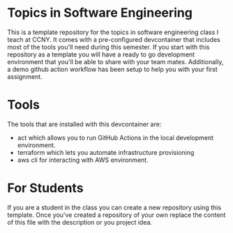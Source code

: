 # Topics in Software Engineering

This is a template repository for the topics in software engineering class I teach at CCNY.
It comes with a pre-configured devcontainer that includes most of the tools you'll need during this semester. 
If you start with this repository as a template you will have a ready to go development environment that you'll be able to 
share with your team mates. Additionally, a demo github action workflow has been setup to help you with your first assignment.

# Tools
The tools that are installed with this devcontainer are:

* act which allows you to run GitHub Actions in the local development environment.
* terraform which lets you automate infrastructure provisioning
* aws cli for interacting with AWS environment.

# For Students
If you are a student in the class you can create a new repository using this template. Once you've created a repository of your own replace the content of this file with the description or you project idea.